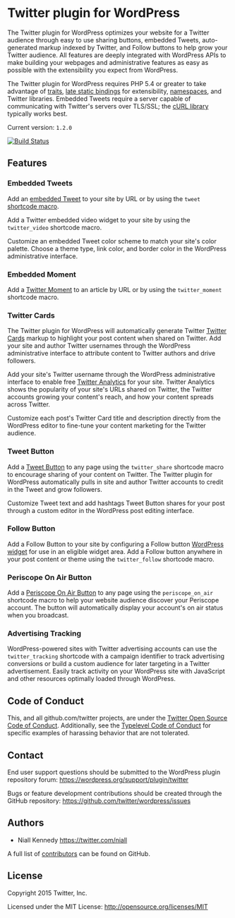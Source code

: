 # Twitter plugin for WordPress

The Twitter plugin for WordPress optimizes your website for a Twitter audience through easy to use sharing buttons, embedded Tweets, auto-generated markup indexed by Twitter, and Follow buttons to help grow your Twitter audience. All features are deeply integrated with WordPress APIs to make building your webpages and administrative features as easy as possible with the extensibility you expect from WordPress.

The Twitter plugin for WordPress requires PHP 5.4 or greater to take advantage of [traits](http://php.net/manual/language.oop5.traits.php), [late static bindings](http://php.net/manual/language.oop5.late-static-bindings.php) for extensibility, [namespaces](http://php.net/manual/language.namespaces.rationale.php), and Twitter libraries. Embedded Tweets require a server capable of communicating with Twitter's servers over TLS/SSL; the [cURL library](http://php.net/manual/book.curl.php) typically works best.

Current version: `1.2.0`

[![Build Status](https://travis-ci.org/twitter/wordpress.svg)](https://travis-ci.org/twitter/wordpress)

## Features

### Embedded Tweets

Add an [embedded Tweet](https://dev.twitter.com/web/embedded-tweets) to your site by URL or by using the `tweet` [shortcode macro](http://codex.wordpress.org/Shortcode).

Add a Twitter embedded video widget to your site by using the `twitter_video` shortcode macro.

Customize an embedded Tweet color scheme to match your site's color palette. Choose a theme type, link color, and border color in the WordPress administrative interface.

### Embedded Moment

Add a [Twitter Moment](https://twitter.com/i/moments) to an article by URL or by using the `twitter_moment` shortcode macro.

### Twitter Cards

The Twitter plugin for WordPress will automatically generate Twitter [Twitter Cards](https://dev.twitter.com/cards/overview) markup to highlight your post content when shared on Twitter. Add your site and author Twitter usernames through the WordPress administrative interface to attribute content to Twitter authors and drive followers.

Add your site's Twitter username through the WordPress administrative interface to enable free [Twitter Analytics](https://analytics.twitter.com/) for your site. Twitter Analytics shows the popularity of your site's URLs shared on Twitter, the Twitter accounts growing your content's reach, and how your content spreads across Twitter.

Customize each post's Twitter Card title and description directly from the WordPress editor to fine-tune your content marketing for the Twitter audience.

### Tweet Button

Add a [Tweet Button](https://dev.twitter.com/web/tweet-button) to any page using the `twitter_share` shortcode macro to encourage sharing of your content on Twitter. The Twitter plugin for WordPress automatically pulls in site and author Twitter accounts to credit in the Tweet and grow followers.

Customize Tweet text and add hashtags Tweet Button shares for your post through a custom editor in the WordPress post editing interface.

### Follow Button

Add a Follow Button to your site by configuring a Follow button [WordPress widget](http://codex.wordpress.org/WordPress_Widgets) for use in an eligible widget area. Add a Follow button anywhere in your post content or theme using the `twitter_follow` shortcode macro.

### Periscope On Air Button

Add a [Periscope On Air Button](https://www.periscope.tv/embed) to any page using the `periscope_on_air` shortcode macro to help your website audience discover your Periscope account. The button will automatically display your account's on air status when you broadcast.

### Advertising Tracking

WordPress-powered sites with Twitter advertising accounts can use the `twitter_tracking` shortcode with a campaign identifier to track advertising conversions or build a custom audience for later targeting in a Twitter advertisement. Easily track activity on your WordPress site with JavaScript and other resources optimally loaded through WordPress.

## Code of Conduct
This, and all github.com/twitter projects, are under the [Twitter Open Source Code of Conduct](https://engineering.twitter.com/opensource/code-of-conduct). Additionally, see the [Typelevel Code of Conduct](http://typelevel.org/conduct) for specific examples of harassing behavior that are not tolerated.

## Contact

End user support questions should be submitted to the WordPress plugin repository forum:
<https://wordpress.org/support/plugin/twitter>

Bugs or feature development contributions should be created through the GitHub repository:
<https://github.com/twitter/wordpress/issues>

## Authors
* Niall Kennedy <https://twitter.com/niall>

A full list of [contributors](https://github.com/twitter/wordpress/graphs/contributors) can be found on GitHub.

## License
Copyright 2015 Twitter, Inc.

Licensed under the MIT License: http://opensource.org/licenses/MIT
